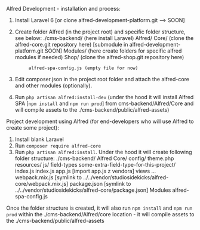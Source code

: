 Alfred Development - installation and process:
1. Install Laravel 6 [or clone alfred-development-platform.git --> SOON]
2. Create folder Alfred (in the project root) and specific folder structure, see below:
./cms-backend/
    (here install Laravel)
    Alfred/
        Core/ (clone the alfred-core.git repository here) [submodule in alfred-development-platform.git SOON]
        Modules/
            (here create folders for specific alfred modules if needed)
            Shop/ (clone the alfred-shop.git repository here)

            alfred-spa-config.js (empty file for now)
3. Edit composer.json in the project root folder and attach the alfred-core and other modules (optionally).
4. Run `php artisan alfred:install-dev` (under the hood it will install Alfred SPA [`npm install` and `npm run prod`] from cms-backend/Alfred/Core and will compile assets to the ./cms-backend/public/alfred-assets)


Project development using Alfred (for end-developers who will use Alfred to create some project):
1. Install blank Laravel
2. Run `composer require alfred-core`
3. Run `php artisan alfred:install`. Under the hood it will create following folder structure:
./cms-backend/
    Alfred
        Core/
            config/
                theme.php
            resources/
                js/
                    field-types
                        some-extra-field-type-for-this-project/
                            index.js
                        index.js
                    app.js [import app.js z vendora]
                views
                    ...
            webpack.mix.js [symlink to ../../vendor/studiosidekicks/alfred-core/webpack.mix.js]
            package.json [symlink to ../../vendor/studiosidekicks/alfred-core/package.json]
        Modules
            alfred-spa-config.js


Once the folder structure is created, it will also run `npm install` and `npm run prod` within the ./cms-backend/Alfred/core location - it will compile assets to the ./cms-backend/public/alfred-assets